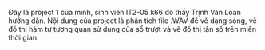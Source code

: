 Đây là project 1 của mình, sinh viên IT2-05 k66 do thầy Trịnh Văn Loan hướng dẫn. Nội dung của project là phân tích file .WAV để vẽ dạng sóng, vẽ đồ thị hàm tự tương quan sử dụng của sổ trượt và vẽ đồ thị tần số trên miền thời gian.
